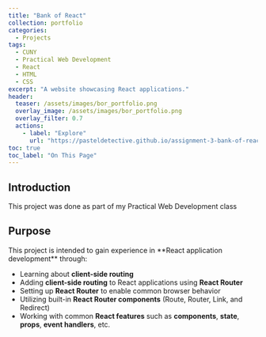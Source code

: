 ```yaml
---
title: "Bank of React"
collection: portfolio
categories:
  - Projects
tags:
  - CUNY
  - Practical Web Development
  - React
  - HTML
  - CSS
excerpt: "A website showcasing React applications."
header:
  teaser: /assets/images/bor_portfolio.png
  overlay_image: /assets/images/bor_portfolio.png
  overlay_filter: 0.7
  actions:
    - label: "Explore"
      url: "https://pasteldetective.github.io/assignment-3-bank-of-react/"
toc: true
toc_label: "On This Page"
---
```


<h2 id="introduction">Introduction</h2>
This project was done as part of my Practical Web Development class

<h2 id="purpose">Purpose</h2>
This project is intended to gain experience in **React application development** through:

- Learning about **client-side routing**
- Adding **client-side routing** to React applications using **React Router**
- Setting up **React Router** to enable common browser behavior
- Utilizing built-in **React Router components** (Route, Router, Link, and Redirect)
- Working with common **React features** such as **components**, **state**, **props**, **event handlers**, etc.